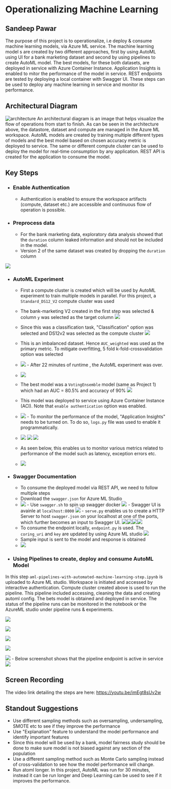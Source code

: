 # Operationalizing Machine Learning
## Sandeep Pawar

The purpose of this project is to operationalize, i.e deploy & consume machine learning models, via Azure ML service. The machine learning model s are created by two different approaches, first by using AutoML using UI for a bank marketing dataset and second by using pipelines to create AutoML model. The best models, for these both datasets, are deployed in service with Azure Container Instance. Application Insights is enabled to mitor the performance of the model in service. REST endpoints are tested by deploying a local container with Swagger UI. These steps can be used to deploy any machine learning in service and monitor its performance. 

## Architectural Diagram
![architecture](https://raw.githubusercontent.com/sapawar4/nd00333_AZMLND_C2/master/starter_files/images/arch.JPG)
An architectural diagram is an image that helps visualize the flow of operations from start to finish. As can be seen in the architecture above, the datastore, dataset and compute are managed in the Azure ML workspace. AutoML models are created by training multiple different types of models and the best model based on chosen accuracy metric is deployed to service. The same or different compute cluster can be used to deploy the model for real-time consumption by any application. REST API is created for the application to consume the model.

## Key Steps
- ### Enable Authentication
	- Authentication is enabled to ensure the workspace artifacts (compute, dataset etc.) are accessible and continuous flow of operation is possible.

- ### Preprocess data
	- For the bank marketing data, exploratory data analysis showed that the `duration` column leaked information and should not be included in the model. 
	- Version 2 of the same dataset was created by dropping the `duration` column
	
![](https://raw.githubusercontent.com/sapawar4/nd00333_AZMLND_C2/master/starter_files/images/image1.png)
- ### AutoML Experiment
	- First a compute cluster is created which will be used by AutoML experiment to train multiple models in parallel. For this project, a `Standard_DS12_V2` compute cluster was used
	- The bank-marketing V2 created in the first step was selected & column `y` was selected as the target column 
	 ![](https://raw.githubusercontent.com/sapawar4/nd00333_AZMLND_C2/master/starter_files/images/image3.png)	 
	- Since this was a classification task, "Classification" option was selected and DS12v2 was selected as the compute cluster
	![](https://raw.githubusercontent.com/sapawar4/nd00333_AZMLND_C2/master/starter_files/images/image4.png)
	- This is an imbalanced dataset. Hence `AUC_weighted` was used as the primary metric. To mitigate overfitting, 5 fold k-fold-crossvalidation option was selected
	- ![](https://raw.githubusercontent.com/sapawar4/nd00333_AZMLND_C2/master/starter_files/images/image6.png)	- After 22 minutes of runtime , the AutoML experiment was over. 

	- ![](https://raw.githubusercontent.com/sapawar4/nd00333_AZMLND_C2/master/starter_files/images/image7.png)
	- The best model was a `VotingEnsemble` model (same as Project 1) which had an AUC = 80.5% and accuracy of 90%
![](https://raw.githubusercontent.com/sapawar4/nd00333_AZMLND_C2/master/starter_files/images/image9.png)
	- This model was deployed to service using Azure Container Instance (ACI). Note that `enable authentication` option was enabled.
	- ![](https://raw.githubusercontent.com/sapawar4/nd00333_AZMLND_C2/master/starter_files/images/image10.png)	- To monitor the performance of the model, "Application Insights" needs to be turned on. To do so, `logs.py` file was used to enable it programmatically. 
	- ![](https://raw.githubusercontent.com/sapawar4/nd00333_AZMLND_C2/master/starter_files/images/image13.png)
![](https://raw.githubusercontent.com/sapawar4/nd00333_AZMLND_C2/master/starter_files/images/image14.png)
![](https://raw.githubusercontent.com/sapawar4/nd00333_AZMLND_C2/master/starter_files/images/image15.png)
	- As seen below, this enables us to monitor various metrics related to performance of the model such as latency, exception errors etc. 
	- ![](https://raw.githubusercontent.com/sapawar4/nd00333_AZMLND_C2/master/starter_files/images/image16.png)
- ### Swagger Documentation
	- To consume the deployed model via REST API, we need to follow multiple steps 
	- Download the `swagger.json` for Azure ML Studio
	- ![](https://raw.githubusercontent.com/sapawar4/nd00333_AZMLND_C2/master/starter_files/images/image17.png)	- Use `swagger.sh` to spin up swagger docker
![](https://raw.githubusercontent.com/sapawar4/nd00333_AZMLND_C2/master/starter_files/images/image18.png)	- Swagger UI is avainle at `localhost:8000`
![](https://raw.githubusercontent.com/sapawar4/nd00333_AZMLND_C2/master/starter_files/images/image22.png)	- `serve.py` enables us to create a HTTP Server to host `swagger.json` on your localhost at one of the ports, which further becomes an input to Swagger UI.
![](https://raw.githubusercontent.com/sapawar4/nd00333_AZMLND_C2/master/starter_files/images/image26.png)![](https://raw.githubusercontent.com/sapawar4/nd00333_AZMLND_C2/master/starter_files/images/image28.png)![](https://raw.githubusercontent.com/sapawar4/nd00333_AZMLND_C2/master/starter_files/images/image27.png)![](https://raw.githubusercontent.com/sapawar4/nd00333_AZMLND_C2/master/starter_files/images/image29.png)
	- To consume the endpoint locally, `endpoint.py` is used. The `coring_uri` and `key` are updated by using Azure ML studio
![](https://raw.githubusercontent.com/sapawar4/nd00333_AZMLND_C2/master/starter_files/images/image31.png)
	- Sample input is sent to the model and response is obtained
	- ![](https://raw.githubusercontent.com/sapawar4/nd00333_AZMLND_C2/master/starter_files/images/image30.png)
- ### Using Pipelines to create, deploy and consume AutoML Model
In this step ``aml-pipelines-with-automated-machine-learning-step.ipynb`` is uploaded to Azure ML studio. Workspace is initiated and accessed by interactive authentication. Compute cluster created above is used to run the pipeline. This pipeline included accessing, cleaning the data and creating automl config. The bets model is obtained and deployed in service. The status of the pipeline runs can be monitored in the notebook or the AzureML studio under pipeline runs & experiments. 


![](https://raw.githubusercontent.com/sapawar4/nd00333_AZMLND_C2/master/starter_files/images/image12.png)

![](https://raw.githubusercontent.com/sapawar4/nd00333_AZMLND_C2/master/starter_files/images/image19.png)

![](https://raw.githubusercontent.com/sapawar4/nd00333_AZMLND_C2/master/starter_files/images/image20.png)


![](https://raw.githubusercontent.com/sapawar4/nd00333_AZMLND_C2/master/starter_files/images/image21.png)



![](https://raw.githubusercontent.com/sapawar4/nd00333_AZMLND_C2/master/starter_files/images/image23.png)
	- Below screenshot shows that the pipeline endpoint is active in service
![](https://raw.githubusercontent.com/sapawar4/nd00333_AZMLND_C2/master/starter_files/images/image25.png) 

## Screen Recording
The video link detailing the steps are here: https://youtu.be/imEgt8sUv2w

## Standout Suggestions
- Use different sampling methods such as oversampling, undersampling, SMOTE etc to see if they improve the performance
- Use "Explanation" feature to understand the model performance and identify important features
- Since this model will be used by a bank, model fairness study should be done to make sure model is not biased against any section of the population
- Use a different sampling method such as Monte Carlo sampling instead of cross-validation to see how the model performance will change.
- Run atoml longer. In this project, AutoML was run for 30 minutes, instead it can be run longer and Deep Learning can be used to see if it improves the performance.

